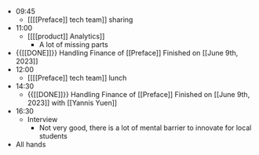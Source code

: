 - 09:45
    - [[[[Preface]] tech team]] sharing
- 11:00
    - [[[[product]] Analytics]]
        - A lot of missing parts
- {{[[DONE]]}}  Handling Finance of [[Preface]] Finished on [[June 9th, 2023]]
- 12:00
    - [[[[Preface]] tech team]] lunch
- 14:30
    - {{[[DONE]]}}  Handling Finance of [[Preface]] Finished on [[June 9th, 2023]] with [[Yannis Yuen]]
- 16:30
    - Interview
        - Not very good, there is a lot of mental barrier to innovate for local students
- All hands
